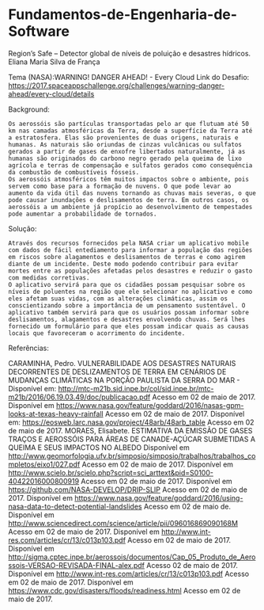 # Fundamentos-de-Engenharia-de-Software

Region’s Safe – Detector global de níveis de poluição e desastres hídricos. 
Eliana Maria Silva de França



Tema (NASA):WARNING! DANGER AHEAD! - Every Cloud
Link do Desafio: https://2017.spaceappschallenge.org/challenges/warning-danger-ahead/every-cloud/details


 Background:

	Os aerossóis são partículas transportadas pelo ar que flutuam até 50 km nas camadas atmosféricas da Terra, desde a superfície da Terra até a estratosfera. Elas são provenientes de duas origens, naturais e humanas. As naturais são oriundas de cinzas vulcânicas ou sulfatos gerados a partir de gases de enxofre libertados naturalmente, já as humanas são originados do carbono negro gerado pela queima de lixo agrícola e terras de compensação e sulfatos gerados como consequência da combustão de combustíveis fósseis. 
	Os aerossóis atmosféricos têm muitos impactos sobre o ambiente, pois servem como base para a formação de nuvens. O que pode levar ao aumento da vida útil das nuvens tornando as chuvas mais severas, o que pode causar inundações e deslisamentos de terra. Em outros casos, os aerossóis a um ambiente já propício ao desenvolvimento de tempestades pode aumentar a probabilidade de tornados.


Solução:

	Através dos recursos fornecidos pela NASA criar um aplicativo mobile com dados de fácil entediamento para informar a população das regiões em riscos sobre alagamentos e deslisamentos de terras e como agirem diante de um incidente. Deste modo podendo contribuir para evitar mortes entre as populações afetadas pelos desastres e reduzir o gasto com medidas corretivas.
	O aplicativo servirá para que os cidadães possam pesquisar sobre os níveis de poluentes na região que ele selecionar no aplicativo e como eles afetam suas vidas, com as alterações climáticas, assim os conscientizando sobre a importância de um pensamento sustentável. O aplicativo também servirá para que os usuários possam informar sobre deslisamentos, alagamentos e desastres envolvendo chuvas. Será lhes fornecido um formulário para que eles possam indicar quais as causas locais que favoreceram o acorrimento do incidente.

Referências: 

CARAMINHA, Pedro. VULNERABILIDADE AOS DESASTRES NATURAIS DECORRENTES DE DESLIZAMENTOS DE TERRA EM CENÁRIOS DE MUDANÇAS CLIMÁTICAS NA PORÇÃO PAULISTA DA SERRA DO MAR - Disponível em: <http://mtc-m21b.sid.inpe.br/col/sid.inpe.br/mtc-m21b/2016/06.19.03.49/doc/publicacao.pdf>  Acesso em 02 de maio de 2017.
Disponível em <https://www.nasa.gov/feature/goddard/2016/nasas-gpm-looks-at-texas-heavy-rainfall> Acesso em 02 de maio de 2017.
Disponível em: <https://eosweb.larc.nasa.gov/project/48arb/48arb_table> Acesso em 02 de maio de 2017.
MORAES, Elisabete. ESTIMATIVA DA EMISSÃO DE GASES TRAÇOS E AEROSSÓIS PARA ÁREAS DE CANADE-AÇÚCAR SUBMETIDAS A QUEIMA E SEUS IMPACTOS NO ALBEDO  Disponível em <http://www.geomorfologia.ufv.br/simposio/simposio/trabalhos/trabalhos_completos/eixo1/027.pdf>  Acesso em 02 de maio de 2017.
Disponível em <http://www.scielo.br/scielo.php?script=sci_arttext&pid=S0100-40422016000800919> Acesso em 02 de maio de 2017.
Disponível em <https://github.com/NASA-DEVELOP/DRIP-SLIP> Acesso em 02 de maio de 2017.
Disponível em <https://www.nasa.gov/feature/goddard/2016/using-nasa-data-to-detect-potential-landslides>  Acesso em 02 de maio de.
Disponível em <http://www.sciencedirect.com/science/article/pii/096016869090168M> Acesso em 02 de maio de 2017.
Disponível em <http://www.int-res.com/articles/cr/13/c013p103.pdf> Acesso em 02 de maio de 2017.
Disponível em <http://sigma.cptec.inpe.br/aerossois/documentos/Cap_05_Produto_de_Aerossois-VERSAO-REVISADA-FINAL-alex.pdf> Acesso 02 de maio de 2017.
Disponível em <http://www.int-res.com/articles/cr/13/c013p103.pdf> Acesso em 02 de maio de 2017.
Disponível em <https://www.cdc.gov/disasters/floods/readiness.html>  Acesso em 02 de maio de 2017.
